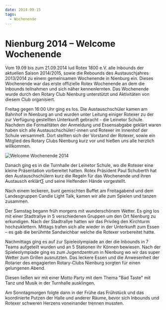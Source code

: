 ```yaml
---
date: 2014-09-15
tags:
  - Wochenende
---
```

# Nienburg 2014 – Welcome Wochenende
Vom 19.09 bis zum 21.09.2014 lud Rotex 1800 e.V.  alle Inbounds  der aktuellen
Saison 2014/2015, sowie die Rebounds des Austauschjahres 2013/2014 zu einem
gemeinsamen Wochenende in Nienburg ein.  Dieses Wochenende war das erste
offizielle Rotex Wochenende an dem die Inbounds teilnahmen und sich näher
kennenlernten. Das Wochenende wurde durch den Rotary Club Nienburg unterstützt
und Aktivitäten von diesem Club organisiert. 

Freitag gegen 16:00 Uhr ging es los. Die Austauschschüler kamen am Bahnhof in
Nienburg an und wurden unter Leitung einiger Rotexer zu der zur Verfügung
gestellten Unterkunft gebracht -  die Leinetor Schule. Nachdem die Formalitäten
der Anmeldung und Essensabgabe geklärt waren haben sich alle
Austauschschüler/-innen und Rotexer im Innenhof der Schule versammelt.  Dort
stellten sich der Vorstand der Rotexer, sowie ein Mitglied des Rotary Clubs
Nienburg kurz vor und hießen uns alle herzlich willkommen. 

![Welcome Wochenende 2014](/img/2014-nienburg.jpg)

Danach ging es in die Turnhalle der Leinetor Schule, wo die Rotexer eine kleine
Präsentation vorbereitet hatten. Rotex Präsident Paul Schuberth hat den
Austauschschülern kurz die Regeln für das Wochenende und ihren Austausch
erklärt∑ und seine Helfenden Hände vorgestellt. 

Nach einem leckeren, bunt gemischten Buffet am Freitagabend und dem
Landesgruppen Candle Light Talk, kamen wir alle zum Spielen und tanzen zusammen.

Der Samstag begann früh morgens mit wunderschönem Wetter. Es ging los mit einer
Stadtrallye in 5 verschiedenen Gruppen um den Ort Nienburg zu erkundigen.  Nach
der Stadtrallye hatten wir das Privileg den Kirchturm hochzuklettern. Mittags
trafen sich alle wieder in der Unterkunft zum Essen – es gab die berühmte
Sandwichbar welche die Rotexer vorbereitet hatte.

Nachmittags ging es auf zur Spieleolympiade an der die Inbounds in 7 Teams
aufgeteilt wurden und an 5 Stationen ihr Können bewiesen. Nach der
Spieleolympiade ging es zum Jugendzentrum in Nienburg wo wir das super Wetter
zum Grillen ausnutzten. Das leckere Essen und die Anwesenheit der Rotarier des
engagierten Rotary-Clubs Nienburg sorgten für einen gelungenen Abend. 

Diesen ließen wir mit einer Motto Party mit dem Thema "Bad Taste" mit Tanz und
Musik in der Turnhalle ausklingen. 

Am Sonntagmorgen folgte dann in der Frühe das Frühstück und das koordinierte
Putzen der Halle und anderer Räume, bevor sich Inbounds und Rotexer schweren
Herzens voneinander trennen mussten.